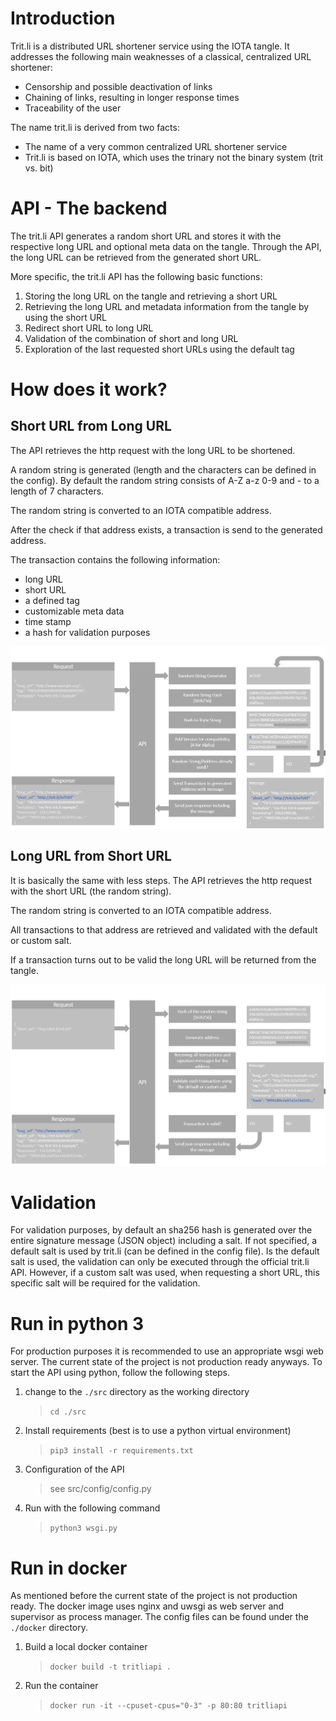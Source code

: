 # Introduction
Trit.li is a distributed URL shortener service using the IOTA tangle.
It addresses the following main weaknesses of a classical, centralized URL shortener:
* Censorship and possible deactivation of links
* Chaining of links, resulting in longer response times
* Traceability of the user

The name trit.li is derived from two facts:
* The name of a very common centralized URL shortener service 
* Trit.li is based on IOTA, which uses the trinary not the binary system (trit vs. bit)


# API - The backend
The trit.li API generates a random short URL and stores it with the 
respective long URL and optional meta data on the tangle. 
Through the API, the long URL can be retrieved from the generated short URL.

More specific, the trit.li API has the following basic functions:
1. Storing the long URL on the tangle and retrieving a short URL
2. Retrieving the long URL and metadata information from the tangle by using the short URL
3. Redirect short URL to long URL
4. Validation of the combination of short and long URL
5. Exploration of the last requested short URLs using the default tag 


# How does it work?
## Short URL from Long URL
The API retrieves the http request with the long URL to be shortened.

A random string is generated (length and the characters can be defined in the config).
By default the random string consists of A-Z a-z 0-9 and - to a length of 7 characters.

The random string is converted to an IOTA compatible address.

After the check if that address exists, a transaction is send to the generated address.

The transaction contains the following information:
* long URL
* short URL
* a defined tag
* customizable meta data
* time stamp
* a hash for validation purposes

![storing the URL on the tangle][sfl]

## Long URL from Short URL
It is basically the same with less steps. The API retrieves the http request with the short URL (the random string).

The random string is converted to an IOTA compatible address.

All transactions to that address are retrieved and validated with the default or custom salt.

If a transaction turns out to be valid the long URL will be returned from the tangle.

![receiving the URL from the tangle][lfs]


# Validation
For validation purposes, by default an sha256 hash is generated over the entire signature message (JSON object) including a salt.
If not specified, a default salt is used by trit.li (can be defined in the config file).
Is the default salt is used, the validation can only be executed through the official trit.li API. 
However, if a custom salt was used, when requesting a short URL, this specific salt will be required for the validation.


# Run in python 3
For production purposes it is recommended to use an appropriate wsgi web server.
The current state of the project is not production ready anyways.
To start the API using python, follow the following steps.

1. change to the `./src` directory as the working directory
    > `cd ./src`
2. Install requirements (best is to use a python virtual environment)
    > `pip3 install -r requirements.txt`
3. Configuration of the API
    > see src/config/config.py
4. Run with the following command
    > `python3 wsgi.py`


# Run in docker
As mentioned before the current state of the project is not production ready.
The docker image uses nginx and uwsgi as web server and supervisor as process manager. 
The config files can be found under the `./docker` directory.

1. Build a local docker container 
    > `docker build -t tritliapi .`
2. Run the container
    > `docker run -it --cpuset-cpus="0-3" -p 80:80 tritliapi`

[sfl]: docs/images/20190723_api_sfl.png "Retrieving the short URL to a long URL - Storing the URL on the tangle"
[lfs]: docs/images/20190723_api_lfs.png "Retrieving the long URL to a short URL - Retrieving the URL from the tangle"
